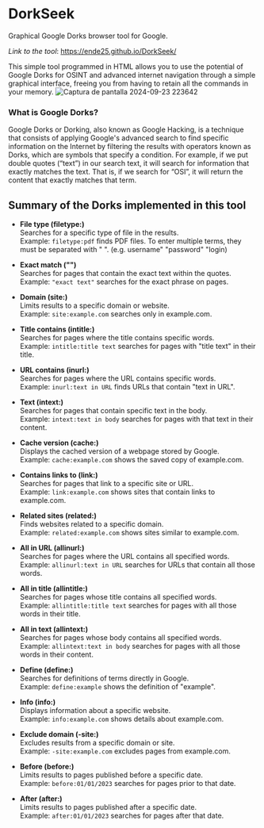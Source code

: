 # DorkSeek
Graphical Google Dorks browser tool for Google.

_Link to the tool_: https://ende25.github.io/DorkSeek/

This simple tool programmed in HTML allows you to use the potential of Google Dorks for OSINT and advanced internet navigation through a simple graphical interface, freeing you from having to retain all the commands in your memory.
![Captura de pantalla 2024-09-23 223642](https://github.com/user-attachments/assets/711552ab-c083-4a8e-8781-7e34f28c3cdd)

### What is Google Dorks?
Google Dorks or Dorking, also known as Google Hacking, is a technique that consists of applying Google's advanced search to find specific information on the Internet by filtering the results with operators known as Dorks, which are symbols that specify a condition. For example, if we put double quotes (“text”) in our search text, it will search for information that exactly matches the text. That is, if we search for “OSI”, it will return the content that exactly matches that term.

## Summary of the Dorks implemented in this tool
- **File type (filetype:)**  
  Searches for a specific type of file in the results.  
  Example: `filetype:pdf` finds PDF files.
  To enter multiple terms, they must be separated with " ". (e.g. username" "password" "login)

- **Exact match ("")**  
  Searches for pages that contain the exact text within the quotes.  
  Example: `"exact text"` searches for the exact phrase on pages.

- **Domain (site:)**  
  Limits results to a specific domain or website.  
  Example: `site:example.com` searches only in example.com.

- **Title contains (intitle:)**  
  Searches for pages where the title contains specific words.  
  Example: `intitle:title text` searches for pages with "title text" in their title.

- **URL contains (inurl:)**  
  Searches for pages where the URL contains specific words.  
  Example: `inurl:text in URL` finds URLs that contain "text in URL".

- **Text (intext:)**  
  Searches for pages that contain specific text in the body.  
  Example: `intext:text in body` searches for pages with that text in their content.

- **Cache version (cache:)**  
  Displays the cached version of a webpage stored by Google.  
  Example: `cache:example.com` shows the saved copy of example.com.

- **Contains links to (link:)**  
  Searches for pages that link to a specific site or URL.  
  Example: `link:example.com` shows sites that contain links to example.com.

- **Related sites (related:)**  
  Finds websites related to a specific domain.  
  Example: `related:example.com` shows sites similar to example.com.

- **All in URL (allinurl:)**  
  Searches for pages where the URL contains all specified words.  
  Example: `allinurl:text in URL` searches for URLs that contain all those words.

- **All in title (allintitle:)**  
  Searches for pages whose title contains all specified words.  
  Example: `allintitle:title text` searches for pages with all those words in their title.

- **All in text (allintext:)**  
  Searches for pages whose body contains all specified words.  
  Example: `allintext:text in body` searches for pages with all those words in their content.

- **Define (define:)**  
  Searches for definitions of terms directly in Google.  
  Example: `define:example` shows the definition of "example".

- **Info (info:)**  
  Displays information about a specific website.  
  Example: `info:example.com` shows details about example.com.

- **Exclude domain (-site:)**  
  Excludes results from a specific domain or site.  
  Example: `-site:example.com` excludes pages from example.com.

- **Before (before:)**  
  Limits results to pages published before a specific date.  
  Example: `before:01/01/2023` searches for pages prior to that date.

- **After (after:)**  
  Limits results to pages published after a specific date.  
  Example: `after:01/01/2023` searches for pages after that date.
